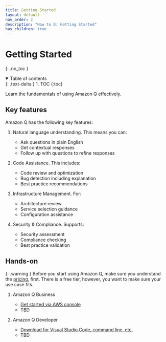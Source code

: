 ```yaml
---
title: Getting Started
layout: default
nav_order: 2
description: "How to Q: Getting Started"
has_children: true
---
```


# Getting Started
{: .no_toc }

<details open markdown="block">
  <summary>
    Table of contents
  </summary>
  {: .text-delta }
1. TOC
{:toc}
</details>

Learn the fundamentals of using Amazon Q effectively.

## Key features

Amazon Q has the following key features:

1. Natural language understanding. This means you can:
   - Ask questions in plain English
   - Get contextual responses
   - Follow up with questions to refine responses

2. Code Assistance. This includes:
   - Code review and optimization
   - Bug detection including explanation
   - Best practice recommendations

3. Infrastructure Management. For:
   - Architecture review
   - Service selection guidance
   - Configuration assistance

4. Security & Compliance. Supports:
   - Security assessment
   - Compliance checking
   - Best practice validation

## Hands-on

{: .warning }
Before you start using Amazon Q, make sure you understand the 
[pricing](https://aws.amazon.com/q/pricing/), first. There is a free tier,
however, you want to make sure your use case fits.

1. Amazon Q Business
   - [Get started via AWS console](https://us-east-1.console.aws.amazon.com/amazonq/home?region=us-east-1#welcome)
   - TBD

2. Amazon Q Developer
   - [Download for Visual Studio Code, command line,
     etc.](https://aws.amazon.com/q/developer/)
   - TBD

